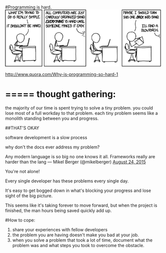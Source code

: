 #Programming is hard.
![](img/xkcd-1349-shouldnt_be_hard.png)

http://www.quora.com/Why-is-programming-so-hard-1

=====
thought gathering:
=====

the majority of our time is spent trying to solve a tiny problem.
you could lose most of a full workday to that problem.
each tiny problem seems like a monolith standing between you and progress.

##THAT'S OKAY

software development is a slow process

why don't the docs ever address my problem?

Any modern language is so big no one knows it all. Frameworks really are harder than the lang &mdash; Mikel Berger (@mikelberger) [August 24, 2015](https://twitter.com/mikelberger/status/635871479339556864)

You're not alone!

Every single developer has these problems every single day.

It's easy to get bogged down in what's blocking your progress and lose sight of the big picture.

This seems like it's taking forever to move forward, but when the project is finished, the man hours being saved quickly add up.

#How to cope:

1. share your experiences with fellow developers
2. the problem you are having doesn't make you bad at your job.
3. when you solve a problem that took a lot of time, document what the problem was and what steps you took to overcome the obstacle.
